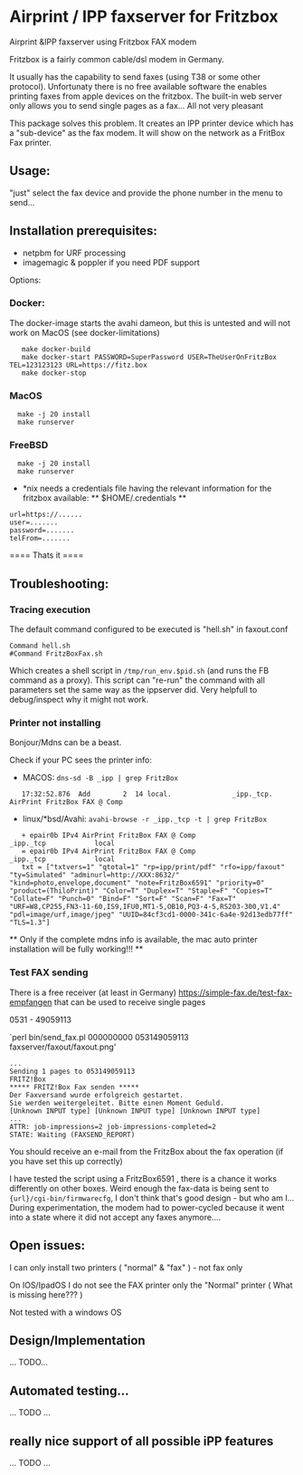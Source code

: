 # Airprint / IPP faxserver for Fritzbox 

Airprint &amp;IPP faxserver using  Fritzbox FAX modem


Fritzbox is a fairly common cable/dsl modem in Germany.

It usually has the capability to send faxes (using T38 or some other protocol).
Unfortunaty there is no free available software the enables printing faxes from apple devices on the fritzbox.
The built-in web server only allows you to send single pages as a fax...
All not very pleasant

This package solves this problem.
It creates an IPP printer device which has a "sub-device" as the fax modem. It will show on the network as a FritBox Fax printer.


## Usage:

  "just" select the fax device and provide the phone number in the menu to send...


## Installation prerequisites:

- netpbm for URF processing
- imagemagic & poppler if you need PDF support

Options:

### Docker:

  The docker-image starts the avahi dameon, but this is untested and will not work on MacOS (see docker-limitations)
```
   make docker-build
   make docker-start PASSWORD=SuperPassword USER=TheUserOnFritzBox  TEL=123123123 URL=https://fitz.box
   make docker-stop
```

### MacOS

```
  make -j 20 install
  make runserver 
```

### FreeBSD
 
```
  make -j 20 install
  make runserver
```

- *nix needs a credentials file having the relevant information for the fritzbox available:
** $HOME/.credentials  **
```
url=https://......
user=.......
password=.......
telFrom=.......
```

==== Thats it ====


## Troubleshooting:

### Tracing execution
The default command configured to be executed is "hell.sh" in
faxout.conf
```
Command hell.sh
#Command FritzBoxFax.sh
```
Which creates a shell script in `/tmp/run_env.$pid.sh` (and runs the FB command as a proxy).
This script can "re-run" the command with all parameters set the same way as the ippserver did.
Very helpfull to debug/inspect why it might not work.

###  Printer not installing

Bonjour/Mdns can be a beast.

 Check if your PC sees the printer info:
 
 - MACOS:
  `dns-sd -B _ipp | grep FritzBox`
```
   17:32:52.876  Add        2  14 local.               _ipp._tcp.           AirPrint FritzBox FAX @ Comp 
```

- linux/*bsd/Avahi: 
 `avahi-browse -r _ipp._tcp -t | grep FritzBox`
```
   + epair0b IPv4 AirPrint FritzBox FAX @ Comp                  _ipp._tcp            local
   = epair0b IPv4 AirPrint FritzBox FAX @ Comp                  _ipp._tcp            local
   txt = ["txtvers=1" "qtotal=1" "rp=ipp/print/pdf" "rfo=ipp/faxout" "ty=Simulated" "adminurl=http://XXX:8632/" "kind=photo,envelope,document" "note=FritzBox6591" "priority=0" "product=(ThiloPrint)" "Color=T" "Duplex=T" "Staple=F" "Copies=T" "Collate=F" "Punch=0" "Bind=F" "Sort=F" "Scan=F" "Fax=T" "URF=W8,CP255,FN3-11-60,IS9,IFU0,MT1-5,OB10,PQ3-4-5,RS203-300,V1.4" "pdl=image/urf,image/jpeg" "UUID=84cf3cd1-0000-341c-6a4e-92d13edb77ff" "TLS=1.3"]
```


** Only if the complete mdns info is available, the mac auto printer installation will be fully working!!! **

### Test FAX sending

There is a free receiver (at least in Germany)
https://simple-fax.de/test-fax-empfangen
that can be used to receive single pages

0531 - 49059113

`perl bin/send_fax.pl 000000000  053149059113  faxserver/faxout/faxout.png'

```
...
Sending 1 pages to 053149059113
FRITZ!Box
***** FRITZ!Box Fax senden *****
Der Faxversand wurde erfolgreich gestartet.
Sie werden weitergeleitet. Bitte einen Moment Geduld.
[Unknown INPUT type] [Unknown INPUT type] [Unknown INPUT type]
...
ATTR: job-impressions=2 job-impressions-completed=2
STATE: Waiting (FAXSEND_REPORT)
```
You should receive an e-mail from the FritzBox about the fax operation (if you have set this up correctly)

I have tested the script using a FritzBox6591 , there is a chance it works differently on other boxes.
Weird enough the fax-data is being sent to `{url}/cgi-bin/firmwarecfg`,  I don't think that's good design - but who am I...
During experimentation, the modem had to power-cycled because it went into a state where it did not accept any faxes anymore....



## Open issues:

 I can only install two printers ( "normal" & "fax" ) - not fax only
 
 On IOS/IpadOS I do not see the FAX printer only the "Normal" printer  ( What is missing here??? )
 
 Not tested with a windows OS


## Design/Implementation

  ... TODO...


## Automated testing...
  ... TODO ...

## really nice support of all possible iPP features
  ... TODO ...


